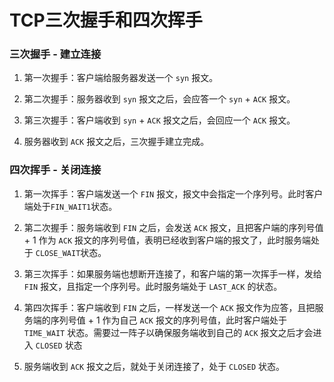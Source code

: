 # TCP三次握手和四次挥手

### 三次握手 - 建立连接

1. 第一次握手：客户端给服务器发送一个 `syn` 报文。

2. 第二次握手：服务器收到 `syn` 报文之后，会应答一个 `syn` + `ACK` 报文。 

3. 第三次握手：客户端收到 `syn` + `ACK` 报文之后，会回应一个 `ACK` 报文。

4. 服务器收到 `ACK` 报文之后，三次握手建立完成。

### 四次挥手 - 关闭连接

1. 第一次挥手：客户端发送一个 `FIN` 报文，报文中会指定一个序列号。此时客户端处于`FIN_WAIT1`状态。

2. 第二次握手：服务端收到 `FIN` 之后，会发送 `ACK` 报文，且把客户端的序列号值 + 1 作为 `ACK` 报文的序列号值，表明已经收到客户端的报文了，此时服务端处于 `CLOSE_WAIT`状态。

3. 第三次挥手：如果服务端也想断开连接了，和客户端的第一次挥手一样，发给 `FIN` 报文，且指定一个序列号。此时服务端处于 `LAST_ACK` 的状态。

4. 第四次挥手：客户端收到 `FIN` 之后，一样发送一个 `ACK` 报文作为应答，且把服务端的序列号值 + 1 作为自己 `ACK` 报文的序列号值，此时客户端处于 `TIME_WAIT` 状态。需要过一阵子以确保服务端收到自己的 `ACK` 报文之后才会进入 `CLOSED` 状态

5. 服务端收到 `ACK` 报文之后，就处于关闭连接了，处于 `CLOSED` 状态。


